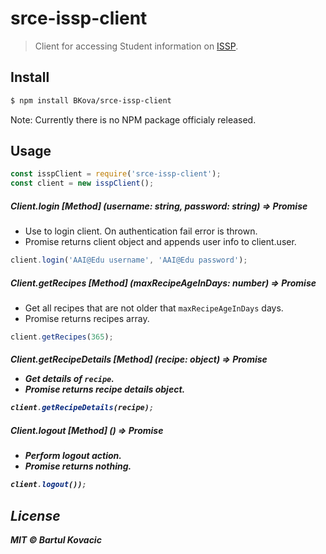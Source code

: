 # srce-issp-client

> Client for accessing Student information on [ISSP](http://issp.srce.hr).

## Install 

```bash
$ npm install BKova/srce-issp-client
```
Note: Currently there is no NPM package officialy released.

## Usage
```js
const isspClient = require('srce-issp-client');
const client = new isspClient();
```
##### Client.login [Method] (username: string, password: string) => Promise<Client>
* Use to login client. On authentication fail error is thrown. 
* Promise returns client object and appends user info to client.user.
```js
client.login('AAI@Edu username', 'AAI@Edu password');
```
##### Client.getRecipes [Method] (maxRecipeAgeInDays: number) => Promise<Array>
* Get all recipes that are not older that `maxRecipeAgeInDays` days. 
* Promise returns recipes array.
```js
client.getRecipes(365);
```
##### Client.getRecipeDetails [Method] (recipe: object) => Promise<Object>
* Get details of `recipe`.
* Promise returns recipe details object.
```js
client.getRecipeDetails(recipe);
```
##### Client.logout [Method] () => Promise
* Perform logout action.
* Promise returns nothing.
```js
client.logout());
```
## License
MIT © Bartul Kovacic

